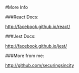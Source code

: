 #More Info

###React Docs:

http://facebook.github.io/react/

###Jest Docs:

http://facebook.github.io/jest/

###More from me:

http://github.com/securingsincity

